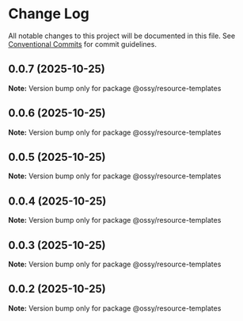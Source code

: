 # Change Log

All notable changes to this project will be documented in this file.
See [Conventional Commits](https://conventionalcommits.org) for commit guidelines.

## 0.0.7 (2025-10-25)

**Note:** Version bump only for package @ossy/resource-templates





## 0.0.6 (2025-10-25)

**Note:** Version bump only for package @ossy/resource-templates





## 0.0.5 (2025-10-25)

**Note:** Version bump only for package @ossy/resource-templates





## 0.0.4 (2025-10-25)

**Note:** Version bump only for package @ossy/resource-templates





## 0.0.3 (2025-10-25)

**Note:** Version bump only for package @ossy/resource-templates





## 0.0.2 (2025-10-25)

**Note:** Version bump only for package @ossy/resource-templates
